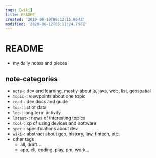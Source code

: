 ```yaml
---
tags: [wiki]
title: README
created: '2019-06-19T09:12:15.964Z'
modified: '2020-06-12T05:11:24.798Z'
---
```


# README
- my daily notes and pieces  

## note-categories
- `note-`: dev and learning, mostly about js, java, web, list, geospatial
- `topic-`: viewpoints about one topic 
- `read-`: dev docs and guide 
- `toc-`: list of data
- `log-`: long term activity
- `latest-`: news of interesting topics 
- `tool-`: xp of using devices and software
- `spec-`: specifications about dev
- `wiki-`: abstract about geo, history, law, fintech, etc.
- other tags
    - all, draft...
    - app, cli, coding, play, pm, work...



